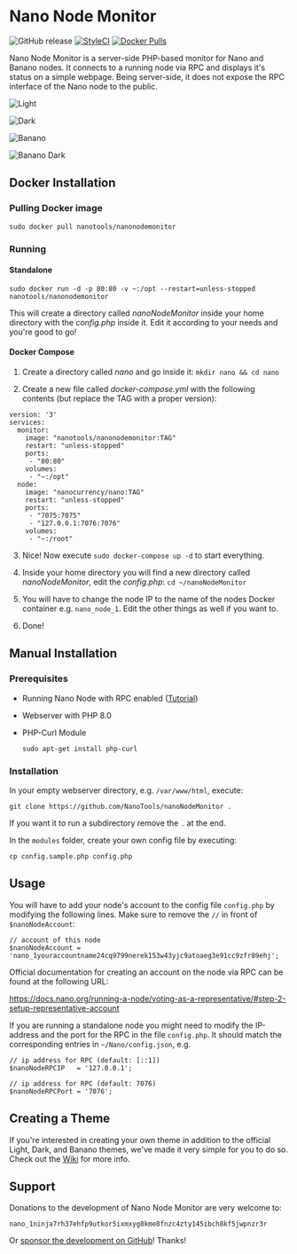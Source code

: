 # Nano Node Monitor

![GitHub release](https://img.shields.io/github/release/NanoTools/nanoNodeMonitor.svg?style=flat-square) [![StyleCI](https://styleci.io/repos/118352667/shield?branch=master)](https://styleci.io/repos/118352667) [![Docker Pulls](https://img.shields.io/docker/pulls/nanotools/nanonodemonitor.svg?style=flat-square)](https://hub.docker.com/r/nanotools/nanonodemonitor/)

Nano Node Monitor is a server-side PHP-based monitor for Nano and Banano nodes. It connects to a running node via RPC and displays it's status on a simple webpage. Being server-side, it does not expose the RPC interface of the Nano node to the public.

![Light](https://i.imgur.com/fbaAFvC.png)

![Dark](https://i.imgur.com/1Gu9ohX.png)

![Banano](https://i.imgur.com/FMO8H9u.png)

![Banano Dark](https://i.imgur.com/0lVdKWM.png)

## Docker Installation

### Pulling Docker image

    sudo docker pull nanotools/nanonodemonitor

### Running

#### Standalone

    sudo docker run -d -p 80:80 -v ~:/opt --restart=unless-stopped nanotools/nanonodemonitor

This will create a directory called _nanoNodeMonitor_ inside your home directory with the _config.php_ inside it.
Edit it according to your needs and you're good to go!

#### Docker Compose

1. Create a directory called _nano_ and go inside it: `mkdir nano && cd nano`

2. Create a new file called _docker-compose.yml_ with the following contents (but replace the TAG with a proper version):

```
version: '3'
services:
  monitor:
    image: "nanotools/nanonodemonitor:TAG"
    restart: "unless-stopped"
    ports:
     - "80:80"
    volumes:
     - "~:/opt"
  node:
    image: "nanocurrency/nano:TAG"
    restart: "unless-stopped"
    ports:
     - "7075:7075"
     - "127.0.0.1:7076:7076"
    volumes:
     - "~:/root"
```
3. Nice! Now execute `sudo docker-compose up -d` to start everything.

4. Inside your home directory you will find a new directory called _nanoNodeMonitor_, edit the _config.php_: `cd ~/nanoNodeMonitor`

5. You will have to change the node IP to the name of the nodes Docker container e.g. `nano_node_1`. Edit the other things as well if you want to.

6. Done!

## Manual Installation

### Prerequisites

- Running Nano Node with RPC enabled ([Tutorial](https://docs.nano.org/running-a-node/node-setup/))
- Webserver with PHP 8.0
- PHP-Curl Module

    `sudo apt-get install php-curl`

### Installation

In your empty webserver directory, e.g. `/var/www/html`, execute:

    git clone https://github.com/NanoTools/nanoNodeMonitor .

If you want it to run a subdirectory remove the `.` at the end.

In the `modules` folder, create your own config file by executing:

    cp config.sample.php config.php

## Usage

You will have to add your node's account to the config file `config.php` by modifying the following lines. Make sure to remove the `//` in front of `$nanoNodeAccount`:

```
// account of this node
$nanoNodeAccount = 'nano_1youraccountname24cq9799nerek153w43yjc9atoaeg3e91cc9zfr89ehj';
```

Official documentation for creating an account on the node via RPC can be found at the following URL:

https://docs.nano.org/running-a-node/voting-as-a-representative/#step-2-setup-representative-account

If you are running a standalone node you might need to modify the IP-address and the port for the RPC in the file `config.php`. It should match the corresponding entries in `~/Nano/config.json`, e.g.

```
// ip address for RPC (default: [::1])
$nanoNodeRPCIP   = '127.0.0.1';

// ip address for RPC (default: 7076)
$nanoNodeRPCPort = '7076';
```

## Creating a Theme

If you're interested in creating your own theme in addition to the official Light,  Dark, and Banano themes, we've made it very simple for you to do so. Check out the [Wiki](https://github.com/NanoTools/nanoNodeMonitor/wiki/Create-a-theme) for more info.

## Support

Donations to the development of Nano Node Monitor are very welcome to:

    nano_1ninja7rh37ehfp9utkor5ixmxyg8kme8fnzc4zty145ibch8kf5jwpnzr3r

Or [sponsor the development on GitHub](https://github.com/sponsors/BitDesert)! Thanks!
